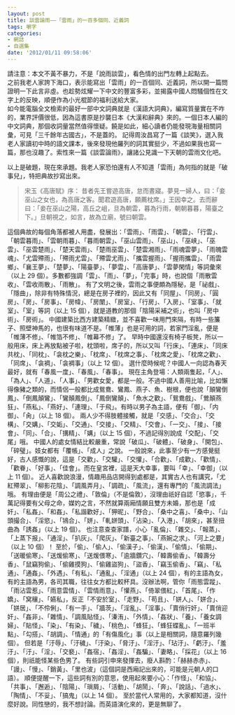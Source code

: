 ```yaml
---
layout: post
title: 談雲論雨——「雲雨」的一百多個同、近義詞
tags: 嚼字
categories:
- 網誌
- 自選集
date: '2012/01/11 09:58:06'
---
```

請注意：本文不黃不暴力，不是「說雨談雲」，看色情的出門左轉上起點去。  
之前我老人家誇下海口，表示能寫出「雲雨」的一百個同、近義詞，所以開一篇問證明一下此言非虛。也趁勢炫耀一下中文的豐富多彩，並揭露中國人悶騷個性在文字上的反映，順便作為小光棍節的福利送給大家。  
如今能電腦全文檢索的最好一部中文詞典就是《漢語大詞典》，編寫質量實在不咋的，業界評價很低，因為這書原是抄襲日本《大漢和辭典》來的。一個日本人編的中文詞典，那個收詞量當然值得懷疑。饒是如此，細心讀者仍能發現海量相關詞彙，可見「三千餘年古國古」，不是蓋的。
記得周汝昌寫了一篇《談笑》，選入我老人家讀初中時的語文課本，後來發現他羅列的詞其實挺少，不過如果我也寫一篇，那也沒趣了。索性來一篇《談雲論雨》，讓諸公見識一下天朝的雲雨文化吧。  

以上是破題，現在來承題。我老人家恐怕還有人不知道「雲雨」為何指的就是「破事兒」，特把典故抄寫出來。  
<blockquote>宋玉《高唐賦》序：  
昔者先王嘗遊高唐，怠而晝寢。夢見一婦人，曰：「妾巫山之女也，為高唐之客。聞君遊高唐，願薦枕席。」王因幸之。去而辭曰：「妾在巫山之陽，高丘之岨，旦為朝雲，暮為行雨，朝朝暮暮，陽臺之下。」旦朝視之，如言，故為立廟，號曰朝雲。</blockquote>
這個典故的每個角落都被人用盡，發展出：「雲雨」、「雨雲」、「朝雲」、「行雲」、「朝雲暮雨」、「雲朝雨暮」、「暮雨朝雲」、「巫山雲雨」、「巫山」、「巫峡」、「巫雲」、「巫雲楚雨」、「楚天雲雨」、「楚雨巫雲」、「楚雲湘雨」、「雨魂雲夢」、「雨魄雲魂」、「尤雲殢雨」、「殢雨尤雲」、「殢雲尤雨」、「攜雲握雨」、「握雨攜雲」、「雨雲鄉」、「襄王夢」、「楚夢」、「陽臺夢」、「夢雲」、「高唐夢」、「雲夢閑情」等詞彙來（以上 29 個）。多數都強調「雲」、「雨」、「夢」，「完事」時，也說個「雨散雲收」、「雲收雨散」、「雨散」。  
有了文明之後，雲雨之事便頗為隱秘，是「祕戲」、「隱曲」，除非有特殊情況，總是在房子裡的，因此又有「同屋」、「同房」、「圓房」、「房」、「房事」、「房幃」、「房闈」、「房室」、「行房」、「入房」、「室事」、「就室」、「室」等詞（以上 15 個），就是道教的那個「陰陽采補之術」，也叫「房中術」、「房術」。  
中國建築比西方建築精緻，並不喜歡一味用門來隔，有時一些簾子、照壁神馬的，也很有味道不是。「帷薄」也是可用的詞，若家門淫亂，便是「帷薄不修」、「帷箔不修」、「帷幕不修」了。  
早時中國還沒有椅子板凳，所以一般用床，床上再放點被子啦，枕頭啦，席子的，所以又叫「行床」、「連床」、「同床共枕」、「同枕」、「衾枕之樂」、「枕席」、「枕席之事」、「枕席之愛」、「枕席之歡」、「同席」、「衾裯」、「衾裯事」（以上 12 個）。  
選什麼時候呢？中國人一向認為春天最好，就有「春風一度」、「春風」、「春事」。  
現在主角登場：人類兩隻起，「人」、「為人」、「人道」、「人事」、「男歡女愛，都是一般。不過中國人善用比喻，比如懶得像豬之類的，而情侶一般都比成鴛鴦、鸞鳳、燕子、魚、樹根，便也說「顛鸞倒鳳」、「倒鳳顛鸞」、「鸞顛鳳倒」、「鳳倒鸞顛」、「魚水之歡」、「鴛鴦戲」、「鶯顛燕狂」、「燕私」、「燕好」、「連理」、「于飛」。有時以男子為主語，便有「御」、「内御」、「肏」（以上 18 個）。
兩人少不得肢體接觸，就是「交感」、「交合」、「交構」、「交媾」、「交姤」、「交通」、「交接」、「交精」、「交會」、「一交」、「接」、「接會」、「同」、「合」、「搆精」、「媾」（以上 15 個），不過記得別說成「交配」、「交尾」哦。  
中國人的處女情結比較嚴重，常說「破瓜」、「破體」、「破身」、「開包」、「碎璧」。妓女都有「覆帳」、「成人」之說。  
一般說來，此事至少有一方感覺挺好，古人感慨的說，這是「交歡」、「交驩」、「交懽」、「合歡」、「成歡」、「歡情」、「歡眷」、「好事」、「佳會」。而在皇宮裡，這是天大幸事，要叫「幸」、「幸御」（以上 11 個）。  
近人喜歡說浪漫，情趣用品店開得到處都是，其實古人也有講究，「尤紅殢翠」、「柳影花陰」、「調風弄月」、「調疏」、「風流」，還有專門的「風流調法」哦。  
有理由便是「周公之禮」、「敦倫」（不是倫敦），沒理由祇好自認「慾事」，千萬記得要有父母之命，媒妁之言，不然就算兩廂情願且雙方未婚，那也是「成奸」、「私姦」、「和姦」、「私諧歡好」、「狎昵」、「野合」、「桑中之喜」、「桑中」、「山頭撮合」、「淫慾」、「鴇合」、「姘」、「軋姘頭」、「沾染」、「入港」、「胡來」，甚至扭曲為「誘姦」（以上 19 個）。  
也注意查查家譜，小心「亂倫」、「雜交」、「報蒸」、「上蒸下报」、「通淫」、「扒灰」、「爬灰」、「新臺之事」、「燕婉之求」、「河上之要」（以上 10 個）！  
至於，「偷」、「偷人」、「偷漢子」、「偷漢」、「偷情」、「偷期」、「送暖偷寒」、「送煖偷寒」、「送煖偎寒」、「逾牆鑽穴」、「韓壽偷香」、「韓壽分香」、「鼠竊狗偷」、「偷雞摸狗」、「偷雞盜狗」、「盜香」、「竊玉偷香」、「竊」、「私通」、「通姦」、「外遇」、「有私」、「通亂」、「淫通」（以上 24 個），有的主語為女，有的主語為男，各司其職，往往女方都比較杯具。沒辦法啊，管你「雨態雲蹤」、「雨沾雲惹」、「雨意雲情」、「雲情雨意」、「懽燕」、「倚翠偎紅」、「首尾」、「作嬌」、「窝穰」、「嬿私」，反正「不安於室」、「走野」、「苟且」、「姘人」、「姘合」、「姘居」、「不伶俐」、「有一手」、「牆茨」、「淫亂」、「淫事」、「賣俏行奸」、「賣俏迎奸」、「姦非」、「雜情」、「調風貼怪」、「溱洧」、「外情」、「姦狀」、「養」、「養女調婦」、「貼怪」、「染」、「有染」、「穢」、「桃色」、「蜂狂」、「蜂狂蝶亂」、「一班半點」、「勾搭」、「胡調」、「情通」的「有傷風化」事（以上是相關詞，隨意羅列幾個）。  
但若是「汙辱」、「汙穢」、「汙染」、「脅汙」、「淫汙」、「玷汙」、「虧汙」、「羞汙」、「汙」、「淫」、「交褻」、「姦宿」、「姦淫」、「姦騙」、「妻略」、「採花」（以上 16 個），則祇能怪某些色男了。  
有些詞引申來發揮去，廢人斟酌：「赫赫赤赤」、「謾」、「慢」、「銷黃」、「里也波」（這個詞是西廂記出來的，可能是元朝人的口語）。
順便提醒一下，這些詞有別的意思，使用起來要小心：「作怪」、「和協」、「共事」、「邂逅」、「陰陽」、「瑣屑」、「活動」、「胡鬧」、「奔」、「說話」、「過水」、「陶情」、「不妥」、「搞鬼」（以上 14 個）。  
至於當代人常用的，大家都知道，沒什麼好說。同性戀的，我不想討論。而英語演化來的，更是無聊了。